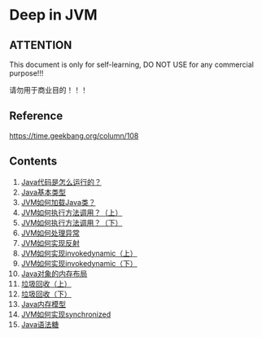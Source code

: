 # Deep in JVM

## ATTENTION

This document is only for self-learning, DO NOT USE for any commercial purpose!!!

请勿用于商业目的！！！

## Reference

https://time.geekbang.org/column/108

## Contents

1. [Java代码是怎么运行的？](01-how_java_run.md)
2. [Java基本类型](02-baisc_types.md)
3. [JVM如何加载Java类？](03-how_jvm_load_class.md)
4. [JVM如何执行方法调用？（上）](04-how_jvm_invoke_1.md)
5. [JVM如何执行方法调用？（下）](05-how_jvm_invoke_2.md)
6. [JVM如何处理异常](06-how_jvm_handle_exception.md)
7. [JVM如何实现反射](07-how_jvm_reflect.md)
8. [JVM如何实现invokedynamic（上）](08-how_jvm_invoke_dynamic_1.md)
9. [JVM如何实现invokedynamic（下）](09-how_jvm_invoke_dynamic_2.md)
10. [Java对象的内存布局](10-memory_layout.md)
11. [垃圾回收（上）](11-GC_1.md)
12. [垃圾回收（下）](12-GC_2.md)
13. [Java内存模型](13-java_memory_model.md)
14. [JVM如何实现synchronized](14-how_jvm_implement_synchronized.md)
15. [Java语法糖](15-java_syntax_sugar.md)

